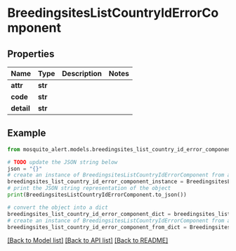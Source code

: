 # BreedingsitesListCountryIdErrorComponent


## Properties

Name | Type | Description | Notes
------------ | ------------- | ------------- | -------------
**attr** | **str** |  | 
**code** | **str** |  | 
**detail** | **str** |  | 

## Example

```python
from mosquito_alert.models.breedingsites_list_country_id_error_component import BreedingsitesListCountryIdErrorComponent

# TODO update the JSON string below
json = "{}"
# create an instance of BreedingsitesListCountryIdErrorComponent from a JSON string
breedingsites_list_country_id_error_component_instance = BreedingsitesListCountryIdErrorComponent.from_json(json)
# print the JSON string representation of the object
print(BreedingsitesListCountryIdErrorComponent.to_json())

# convert the object into a dict
breedingsites_list_country_id_error_component_dict = breedingsites_list_country_id_error_component_instance.to_dict()
# create an instance of BreedingsitesListCountryIdErrorComponent from a dict
breedingsites_list_country_id_error_component_from_dict = BreedingsitesListCountryIdErrorComponent.from_dict(breedingsites_list_country_id_error_component_dict)
```
[[Back to Model list]](../README.md#documentation-for-models) [[Back to API list]](../README.md#documentation-for-api-endpoints) [[Back to README]](../README.md)


